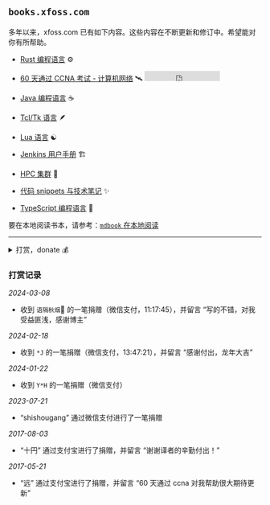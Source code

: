 ## `books.xfoss.com`


多年以来，xfoss.com 已有如下内容。这些内容在不断更新和修订中。希望能对你有所帮助。




- [Rust 编程语言](https://rust-lang.xfoss.com/) ⚙️


- [60 天通过 CCNA 考试 - 计算机网络](https://ccna60d.xfoss.com) 🛰️ <iframe src="https://ghbtns.com/github-btn.html?user=gnu4cn&repo=ccna60d&type=star&count=true" frameborder="0" scrolling="0" width="150" height="20" title="GitHub"></iframe>


- [Java 编程语言](https://java.xfoss.com/) ☕️


- [Tcl/Tk 语言](https://tcl.xfoss.com) 🪶


- [Lua 语言](https://lua.xfoss.com) ☯️


- [Jenkins 用户手册](https://jenkins.xfoss.com) 🏗️


- [HPC 集群](https://hpcl.xfoss.com) 🧮


- [代码 snippets 与技术笔记](https://snippets.xfoss.com) ✨


- [TypeScript 编程语言](https://ts.xfoss.com/) 📃








要在本地阅读书本，请参考：[`mdbook` 在本地阅读](mdbook_howto_serve.md)



---

<details>
    <summary>打赏，donate 💰</summary>

>
> **为何要打赏**？
>
> 由于 xfoss.com 运营需要一点开支（每年大概 ￥500）。所以如果你觉得这里的内容有帮助，那么请通过下列渠道进行打赏。
>
> 也欢迎向这个代码仓库: [gnu4cn/buy-me-a-coffee](https://github.com/gnu4cn/buy-me-a-coffee) 提交 PR，加入你想加入的内容。我经过考虑后，可合并 PR。由于此网站内容会定时同步那个代码仓库的内容，因此合并的 PRs 将接近实时显示出来。
>
>



![支付宝-Alipay: laxers@gmail.com](images/alipay-laxers.png)

*支付宝 - Alipay，扫码付款*




![微信支付-WeChat Pay: xfoss-com](images/wechat-pay-lenny.png)

*微信支付 - WeChat Pay, 扫码付款*


</details>


### 打赏记录



_2024-03-08_

* 收到 `语隔秋烟`🌸 的一笔捐赠（微信支付，11:17:45），并留言 “写的不错，对我受益匪浅，感谢博主”


_2024-02-18_

* 收到 `*J` 的一笔捐赠（微信支付，13:47:21），并留言 “感谢付出，龙年大吉”



_2024-01-22_

* 收到 `Y*H` 的一笔捐赠（微信支付）


_2023-07-21_

* “shishougang” 通过微信支付进行了一笔捐赠

_2017-08-03_

* “十円” 通过支付宝进行了捐赠，并留言 “谢谢译者的辛勤付出！”

_2017-05-21_

* “远” 通过支付宝进行了捐赠，并留言 “60 天通过 ccna 对我帮助很大期待更新”


